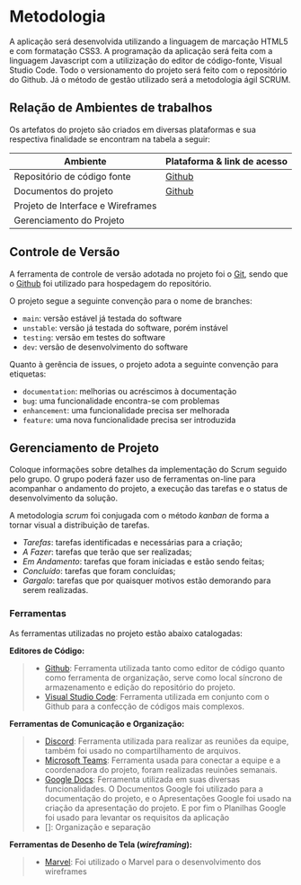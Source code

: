 
# Metodologia

A aplicação será desenvolvida utilizando a linguagem de marcação HTML5 e com formatação CSS3. A programação da aplicação será feita com a linguagem Javascript com a utilizização do editor de código-fonte, Visual Studio Code. Todo o versionamento do projeto será feito com o repositório do Github. Já o método de gestão utilizado será a metodologia ágil SCRUM.

## Relação de Ambientes de trabalhos

Os artefatos do projeto são criados em diversas plataformas e sua respectiva finalidade se encontram na tabela a seguir:

|     Ambiente                    |   Plataforma & link de acesso                                                             |
|---------------------------------|-------------------------------------------------------------------------------------------|
|Repositório de código fonte      | [Github](https://github.com/ICEI-PUC-Minas-PMV-ADS/pmv-ads-2022-2-e1-proj-web-t4-restringindo-restricoes/)|
|Documentos do projeto            | [Github](https://github.com/ICEI-PUC-Minas-PMV-ADS/pmv-ads-2022-2-e1-proj-web-t4-restringindo-restricoes/tree/main/docs/)| 
|Projeto de Interface e Wireframes|  |
|Gerenciamento do Projeto         |  | 

## Controle de Versão

A ferramenta de controle de versão adotada no projeto foi o
[Git](https://git-scm.com/), sendo que o [Github](https://github.com)
foi utilizado para hospedagem do repositório.

O projeto segue a seguinte convenção para o nome de branches:

- `main`: versão estável já testada do software
- `unstable`: versão já testada do software, porém instável
- `testing`: versão em testes do software
- `dev`: versão de desenvolvimento do software

Quanto à gerência de issues, o projeto adota a seguinte convenção para
etiquetas:

- `documentation`: melhorias ou acréscimos à documentação
- `bug`: uma funcionalidade encontra-se com problemas
- `enhancement`: uma funcionalidade precisa ser melhorada
- `feature`: uma nova funcionalidade precisa ser introduzida

## Gerenciamento de Projeto

Coloque informações sobre detalhes da implementação do Scrum seguido pelo grupo. O grupo poderá fazer uso de ferramentas on-line para acompanhar o andamento do projeto, a execução das tarefas e o status de desenvolvimento da solução.
 
A metodologia *scrum* foi conjugada com o método *kanban* de forma a tornar visual a distribuição de tarefas.

* *Tarefas*: tarefas identificadas e necessárias para a criação;
* *A Fazer*: tarefas que terão que ser realizadas;
* *Em Andamento*: tarefas que foram iniciadas e estão sendo feitas;
* *Concluído*: tarefas que foram concluídas;
* *Gargalo*: tarefas que por quaisquer motivos estão demorando para serem realizadas.

### Ferramentas

As ferramentas utilizadas no projeto estão abaixo catalogadas:

**Editores de Código:**

> - [Github](https://github.com/): Ferramenta utilizada tanto como editor de código quanto como ferramenta de organização, serve como local síncrono de armazenamento e edição do repositório do projeto.
> - [Visual Studio Code](https://code.visualstudio.com/): Ferramenta utilizada em conjunto com o Github para a confecção de códigos mais complexos.

**Ferramentas de Comunicação e Organização:**

> - [Discord](https://discord.com/): Ferramenta utilizada para realizar as reuniões da equipe, também foi usado no compartilhamento de arquivos.
> - [Microsoft Teams](https://www.microsoft.com/pt-br/microsoft-teams/group-chat-software/): Ferramenta usada para conectar a equipe e a coordenadora do projeto, foram realizadas reuinões semanais.
> - [Google Docs](https://docs.google.com/document/u/0/?hl=pt-BR/): Ferramenta utilizada em suas diversas funcionalidades. O Documentos Google foi utilizado para a documentação do projeto, e o Apresentações Google foi usado na criação da apresentação do projeto. E por fim o Planilhas Google foi usado para levantar os requisitos da aplicação
> - []: Organização e separação

**Ferramentas de Desenho de Tela (_wireframing_):**

> - [Marvel](https://marvelapp.com/): Foi utilizado o Marvel para o desenvolvimento dos wireframes
